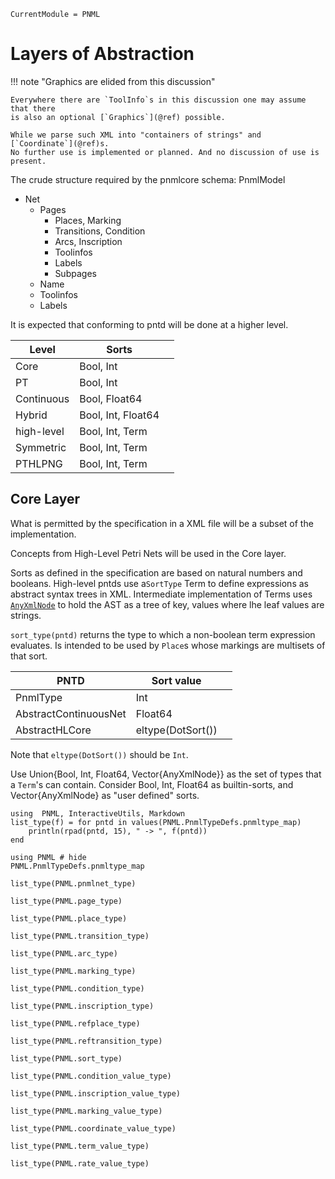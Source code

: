 ```@meta
CurrentModule = PNML
```

# Layers of Abstraction

!!! note "Graphics are elided from this discussion"

	Everywhere there are `ToolInfo`s in this discussion one may assume that there 
	is also an optional [`Graphics`](@ref) possible.
	
	While we parse such XML into "containers of strings" and [`Coordinate`](@ref)s. 
	No further use is implemented or planned. And no discussion of use is present.

The crude structure required by the pnmlcore schema:
PnmlModel
- Net
  * Pages
    - Places, Marking
    - Transitions, Condition
    - Arcs, Inscription
    - Toolinfos
    - Labels
    - Subpages
  * Name
  * Toolinfos
  * Labels

It is expected that conforming to pntd will be done at a higher level.

| Level      | Sorts              |   |
|------------|--------------------|---|
| Core       | Bool, Int          |   |
| PT         | Bool, Int          |   |
| Continuous | Bool, Float64      |   |
| Hybrid     | Bool, Int, Float64 |   |
| high-level | Bool, Int, Term    |   |
| Symmetric  | Bool, Int, Term    |   |
| PTHLPNG    | Bool, Int, Term    |   |

## Core Layer

What is permitted by the specification in a XML file will be a subset of the implementation.

Concepts from High-Level Petri Nets will be used in the Core layer. 

Sorts as defined in the specification are based on natural numbers and booleans.
High-level pntds use a`SortType` Term to define expressions as abstract syntax trees in XML.
Intermediate implementation of Terms uses [`AnyXmlNode`](@ref) to hold the AST as a tree of key, values where lhe leaf values are strings.

`sort_type(pntd)` returns the type to which a non-boolean term expression evaluates.
Is intended to be used by `Place`s whose markings are multisets of that sort.

| PNTD                  | Sort value        |   |
|-----------------------|-------------------|---|
| PnmlType              | Int               |   |
| AbstractContinuousNet | Float64           |   |
| AbstractHLCore        | eltype(DotSort()) |   |

Note that `eltype(DotSort())` should be `Int`.


Use Union{Bool, Int, Float64, Vector{AnyXmlNode}} as the set of types that a `Term`'s can contain.
Consider Bool, Int, Float64 as builtin-sorts, and Vector{AnyXmlNode} as "user defined" sorts.

```@setup types
using  PNML, InteractiveUtils, Markdown
list_type(f) = for pntd in values(PNML.PnmlTypeDefs.pnmltype_map)
    println(rpad(pntd, 15), " -> ", f(pntd))
end

```

```@example
using PNML # hide
PNML.PnmlTypeDefs.pnmltype_map
```
```@example types
list_type(PNML.pnmlnet_type)
```
```@example types
list_type(PNML.page_type)
```
```@example types
list_type(PNML.place_type)
```
```@example types
list_type(PNML.transition_type)
```
```@example types
list_type(PNML.arc_type)
```
```@example types
list_type(PNML.marking_type)
```
```@example types
list_type(PNML.condition_type)
```
```@example types
list_type(PNML.inscription_type)
```
```@example types
list_type(PNML.refplace_type)
```
```@example types
list_type(PNML.reftransition_type)
```

```@example types
list_type(PNML.sort_type)
```
```@example types
list_type(PNML.condition_value_type)
```
```@example types
list_type(PNML.inscription_value_type)
```
```@example types
list_type(PNML.marking_value_type)
```
```@example types
list_type(PNML.coordinate_value_type)
```
```@example types
list_type(PNML.term_value_type)
```
```@example types
list_type(PNML.rate_value_type)
```
	
